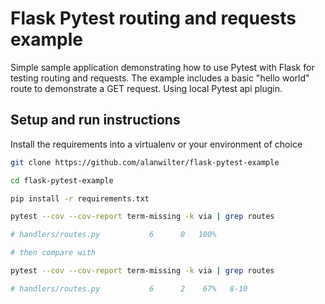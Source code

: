 # Flask Pytest routing and requests example
Simple sample application demonstrating how to use Pytest with Flask for testing routing and requests.
The example includes a basic "hello world" route to demonstrate a GET request. Using local Pytest api plugin.

## Setup and run instructions
Install the requirements into a virtualenv or your environment of choice

```bash
git clone https://github.com/alanwilter/flask-pytest-example

cd flask-pytest-example

pip install -r requirements.txt

pytest --cov --cov-report term-missing -k via | grep routes

# handlers/routes.py           6      0   100%

# then compare with

pytest --cov --cov-report term-missing -k via | grep routes

# handlers/routes.py           6      2    67%   8-10
```
